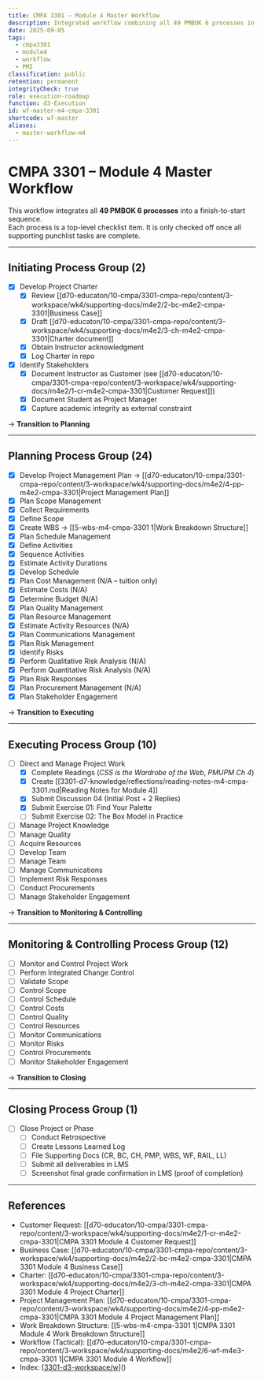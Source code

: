 ```yaml
---
title: CMPA 3301 – Module 4 Master Workflow
description: Integrated workflow combining all 49 PMBOK 6 processes in finish-to-start order with current completion state
date: 2025-09-05
tags:
  - cmpa3301
  - module4
  - workflow
  - PMI
classification: public
retention: permanent
integrityCheck: true
role: execution-roadmap
function: d3-Execution
id: wf-master-m4-cmpa-3301
shortcode: wf-master
aliases:
  - master-workflow-m4
---
```


# CMPA 3301 – Module 4 Master Workflow

This workflow integrates all **49 PMBOK 6 processes** into a finish-to-start sequence.  
Each process is a top-level checklist item. It is only checked off once all supporting punchlist tasks are complete.  

---

## Initiating Process Group (2)

- [x] Develop Project Charter  
  - [x] Review [[d70-educaton/10-cmpa/3301-cmpa-repo/content/3-workspace/wk4/supporting-docs/m4e2/2-bc-m4e2-cmpa-3301|Business Case]]  
  - [x] Draft [[d70-educaton/10-cmpa/3301-cmpa-repo/content/3-workspace/wk4/supporting-docs/m4e2/3-ch-m4e2-cmpa-3301|Charter document]]  
  - [x] Obtain Instructor acknowledgment  
  - [x] Log Charter in repo  

- [x] Identify Stakeholders  
  - [x] Document Instructor as Customer (see [[d70-educaton/10-cmpa/3301-cmpa-repo/content/3-workspace/wk4/supporting-docs/m4e2/1-cr-m4e2-cmpa-3301|Customer Request]])  
  - [x] Document Student as Project Manager  
  - [x] Capture academic integrity as external constraint  

→ **Transition to Planning**

---

## Planning Process Group (24)

- [x] Develop Project Management Plan → [[d70-educaton/10-cmpa/3301-cmpa-repo/content/3-workspace/wk4/supporting-docs/m4e2/4-pp-m4e2-cmpa-3301|Project Management Plan]]  
- [x] Plan Scope Management  
- [x] Collect Requirements  
- [x] Define Scope  
- [x] Create WBS → [[5-wbs-m4-cmpa-3301 1|Work Breakdown Structure]]  
- [x] Plan Schedule Management  
- [x] Define Activities  
- [x] Sequence Activities  
- [x] Estimate Activity Durations  
- [x] Develop Schedule  
- [x] Plan Cost Management (N/A – tuition only)  
- [x] Estimate Costs (N/A)  
- [x] Determine Budget (N/A)  
- [x] Plan Quality Management  
- [x] Plan Resource Management  
- [x] Estimate Activity Resources (N/A)  
- [x] Plan Communications Management  
- [x] Plan Risk Management  
- [x] Identify Risks  
- [x] Perform Qualitative Risk Analysis (N/A)  
- [x] Perform Quantitative Risk Analysis (N/A)  
- [x] Plan Risk Responses  
- [x] Plan Procurement Management (N/A)  
- [x] Plan Stakeholder Engagement  

→ **Transition to Executing**

---

## Executing Process Group (10)

- [ ] Direct and Manage Project Work  
  - [x] Complete Readings (*CSS is the Wardrobe of the Web*, *PMUPM Ch 4*)  
  - [x] Create [[3301-d7-knowledge/reflections/reading-notes-m4-cmpa-3301.md|Reading Notes for Module 4]]
  - [x] Submit Discussion 04 (Initial Post + 2 Replies)  
  - [x] Submit Exercise 01: Find Your Palette  
  - [ ] Submit Exercise 02: The Box Model in Practice  

- [ ] Manage Project Knowledge  
- [ ] Manage Quality  
- [ ] Acquire Resources  
- [ ] Develop Team  
- [ ] Manage Team  
- [ ] Manage Communications  
- [ ] Implement Risk Responses  
- [ ] Conduct Procurements  
- [ ] Manage Stakeholder Engagement  

→ **Transition to Monitoring & Controlling**

---

## Monitoring & Controlling Process Group (12)

- [ ] Monitor and Control Project Work  
- [ ] Perform Integrated Change Control  
- [ ] Validate Scope  
- [ ] Control Scope  
- [ ] Control Schedule  
- [ ] Control Costs  
- [ ] Control Quality  
- [ ] Control Resources  
- [ ] Monitor Communications  
- [ ] Monitor Risks  
- [ ] Control Procurements  
- [ ] Monitor Stakeholder Engagement  

→ **Transition to Closing**

---

## Closing Process Group (1)

- [ ] Close Project or Phase  
  - [ ] Conduct Retrospective  
  - [ ] Create Lessons Learned Log  
  - [ ] File Supporting Docs (CR, BC, CH, PMP, WBS, WF, RAIL, LL)  
  - [ ] Submit all deliverables in LMS  
  - [ ] Screenshot final grade confirmation in LMS (proof of completion)  

---

## References
- Customer Request: [[d70-educaton/10-cmpa/3301-cmpa-repo/content/3-workspace/wk4/supporting-docs/m4e2/1-cr-m4e2-cmpa-3301|CMPA 3301 Module 4 Customer Request]]  
- Business Case: [[d70-educaton/10-cmpa/3301-cmpa-repo/content/3-workspace/wk4/supporting-docs/m4e2/2-bc-m4e2-cmpa-3301|CMPA 3301 Module 4 Business Case]]  
- Charter: [[d70-educaton/10-cmpa/3301-cmpa-repo/content/3-workspace/wk4/supporting-docs/m4e2/3-ch-m4e2-cmpa-3301|CMPA 3301 Module 4 Project Charter]]  
- Project Management Plan: [[d70-educaton/10-cmpa/3301-cmpa-repo/content/3-workspace/wk4/supporting-docs/m4e2/4-pp-m4e2-cmpa-3301|CMPA 3301 Module 4 Project Management Plan]]  
- Work Breakdown Structure: [[5-wbs-m4-cmpa-3301 1|CMPA 3301 Module 4 Work Breakdown Structure]]  
- Workflow (Tactical): [[d70-educaton/10-cmpa/3301-cmpa-repo/content/3-workspace/wk4/supporting-docs/m4e2/6-wf-m4e3-cmpa-3301 1|CMPA 3301 Module 4 Workflow]]  
- Index: [[3301-d3-workspace/w]()]()
